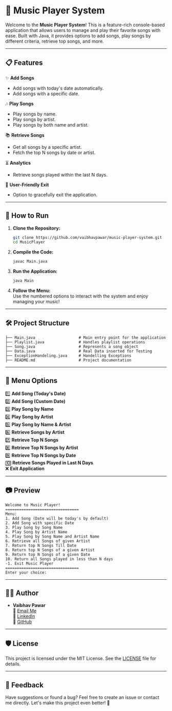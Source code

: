 # 🎵 Music Player System

Welcome to the **Music Player System**! This is a feature-rich console-based application that allows users to manage and play their favorite songs with ease. Built with Java, it provides options to add songs, play songs by different criteria, retrieve top songs, and more.

---

## 📋 Features

✨ **Add Songs**  
- Add songs with today's date automatically.  
- Add songs with a specific date.

🎶 **Play Songs**  
- Play songs by name.  
- Play songs by artist.  
- Play songs by both name and artist.

📚 **Retrieve Songs**  
- Get all songs by a specific artist.  
- Fetch the top N songs by date or artist.

⏳ **Analytics**  
- Retrieve songs played within the last N days.

🛑 **User-Friendly Exit**  
- Option to gracefully exit the application.

---

## 🚀 How to Run

1. **Clone the Repository:**
   ```bash
   git clone https://github.com/vaibhavpawar/music-player-system.git
   cd MusicPlayer
   ```

2. **Compile the Code:**
   ```bash
   javac Main.java
   ```

3. **Run the Application:**
   ```bash
   java Main
   ```

4. **Follow the Menu:**  
   Use the numbered options to interact with the system and enjoy managing your music!

---

## 🛠️ Project Structure

```
├── Main.java                   # Main entry point for the application
├── Playlist.java               # Handles playlist operations
├── Song.java                   # Represents a song object
├── Data.java                   # Real Data inserted for Testing
├── ExceptionHandeling.java     # Handelling Exceptions
├── README.md                   # Project documentation
```

---

## 📖 Menu Options

1️⃣ **Add Song (Today's Date)**  
2️⃣ **Add Song (Custom Date)**  
3️⃣ **Play Song by Name**  
4️⃣ **Play Song by Artist**  
5️⃣ **Play Song by Name & Artist**  
6️⃣ **Retrieve Songs by Artist**  
7️⃣ **Retrieve Top N Songs**  
8️⃣ **Retrieve Top N Songs by Artist**  
9️⃣ **Retrieve Top N Songs by Date**  
🔟 **Retrieve Songs Played in Last N Days**  
❌ **Exit Application**

---

## 📷 Preview

```plaintext
Welcome to Music Player!
================================
Menu:
1. Add Song (Date will be today's by default)
2. Add Song with specific Date
3. Play Song by Song Name
4. Play Song by Artist Name
5. Play Song by Song Name and Artist Name
6. Retrieve all Songs of given Artist
7. Return top N Songs Till Date
8. Return top N Songs of a given Artist
9. Return top N Songs of a given Date
10. Return all Songs played in less than N days
-1. Exit Music Player
================================
Enter your choice:
```

---

## 👨‍💻 Author

- **Vaibhav Pawar**  
  📧 [Email Me](vaibhav.pawar@clear.in)  
  💼 [LinkedIn](https://www.linkedin.com/in/vaibhav-pawar-6109a0220/)  
  🐙 [GitHub](https://github.com/Vaibhav-Ct)

---

## 🛡️ License

This project is licensed under the MIT License. See the [LICENSE](LICENSE) file for details.

---

## 📢 Feedback

Have suggestions or found a bug? Feel free to create an issue or contact me directly. Let's make this project even better! 🙌
